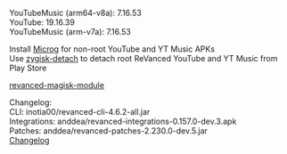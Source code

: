 YouTubeMusic (arm64-v8a): 7.16.53  
YouTube: 19.16.39  
YouTubeMusic (arm-v7a): 7.16.53  

Install [Microg](https://github.com/ReVanced/GmsCore/releases) for non-root YouTube and YT Music APKs  
Use [zygisk-detach](https://github.com/j-hc/zygisk-detach) to detach root ReVanced YouTube and YT Music from Play Store  

[revanced-magisk-module](https://github.com/j-hc/revanced-magisk-module)  

Changelog:  
CLI: inotia00/revanced-cli-4.6.2-all.jar  
Integrations: anddea/revanced-integrations-0.157.0-dev.3.apk  
Patches: anddea/revanced-patches-2.230.0-dev.5.jar  
[Changelog](https://github.com/anddea/revanced-patches/releases/tag/vdev.5)  
